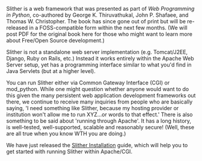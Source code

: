 Slither is a web framework that was presented as part of _Web Programming in Python_, co-authored by George K. Thiruvathukal, John P. Shafaee, and Thomas W. Christopher. The book has since gone out of print but will be re-released in a FOSS-compatible form within the next few months. (We will post PDF for the original book here for those who might want to learn more about Free/Open Source development.)

Slither is not a standalone web server implementation (e.g. Tomcat/J2EE, Django, Ruby on Rails, etc.) Instead it works entirely within the Apache Web Server setup, yet has a programming interface similar to what you'd find in Java Servlets (but at a higher level).

You can run Slither either via Common Gateway Interface (CGI) or mod\_python. While one might question whether anyone would want to do this given the many persistent web application development frameworks out there, we continue to receive many inquiries from people who are basically saying, 'I need something like Slither, because my hosting provider or institution won't allow me to run XYZ...or words to that effect.' There is also something to be said about 'running through Apache'. It has a long history, is well-tested, well-supported, scalable and reasonably secure! (Well, these are all true when you know WTH you are doing.)

We have just released the [Slither Installation](SlitherInstallation.md) guide, which will help you to get started with running Slither within Apache/CGI.
